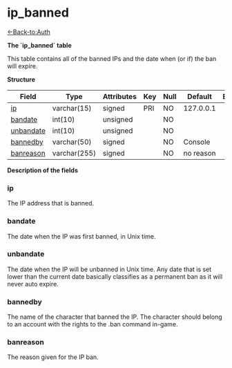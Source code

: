 # ip\_banned

[<-Back-to:Auth](database-auth.md)

**The \`ip\_banned\` table**

This table contains all of the banned IPs and the date when (or if) the ban will expire.

**Structure**

| Field          | Type         | Attributes | Key | Null | Default   | Extra | Comment |
|----------------|--------------|------------|-----|------|-----------|-------|---------|
| [ip][1]        | varchar(15)  | signed     | PRI | NO   | 127.0.0.1 |       |         |
| [bandate][2]   | int(10)      | unsigned   |     | NO   |           |       |         |
| [unbandate][3] | int(10)      | unsigned   |     | NO   |           |       |         |
| [bannedby][4]  | varchar(50)  | signed     |     | NO   | Console   |       |         |
| [banreason][5] | varchar(255) | signed     |     | NO   | no reason |       |         |

[1]: #ip
[2]: #bandate
[3]: #unbandate
[4]: #bannedby
[5]: #banreason

**Description of the fields**

### ip

The IP address that is banned.

### bandate

The date when the IP was first banned, in Unix time.

### unbandate

The date when the IP will be unbanned in Unix time. Any date that is set lower than the current date basically classifies as a permanent ban as it will never auto expire.

### bannedby

The name of the character that banned the IP. The character should belong to an account with the rights to the .ban command in-game.

### banreason

The reason given for the IP ban.
